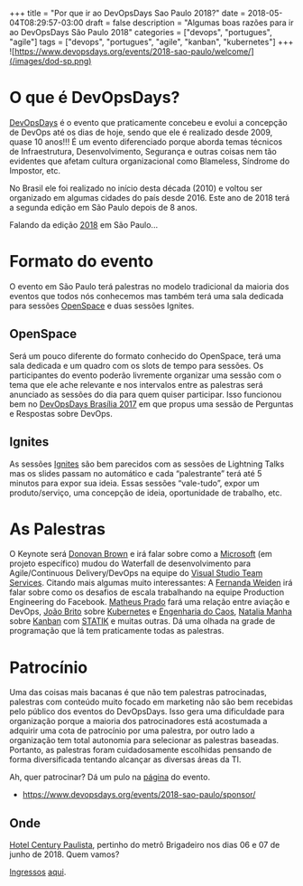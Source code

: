 +++
title = "Por que ir ao DevOpsDays Sao Paulo 2018?"
date = 2018-05-04T08:29:57-03:00
draft = false
description = "Algumas boas razões para ir ao DevOpsDays São Paulo 2018"
categories = ["devops", "portugues", "agile"]
tags = ["devops", "portugues", "agile", "kanban", "kubernetes"]
+++
![https://www.devopsdays.org/events/2018-sao-paulo/welcome/](/images/dod-sp.png)

# O que é DevOpsDays?

[DevOpsDays](https://www.devopsdays.org) é o evento que praticamente concebeu e evolui a concepção de DevOps até os dias de hoje, sendo que ele é realizado desde 2009, quase 10 anos!!! É um evento diferenciado porque aborda temas técnicos de Infraestrutura, Desenvolvimento, Segurança e outras coisas nem tão evidentes que afetam cultura organizacional como Blameless, Síndrome do Impostor, etc. 

No Brasil ele foi realizado no início desta década (2010) e voltou ser organizado em algumas cidades do país desde 2016. Este ano de 2018 terá a segunda edição em São Paulo depois de 8 anos.

Falando da edição [2018](https://www.devopsdays.org/events/2018-sao-paulo/welcome/) em São Paulo...

# Formato do evento

O evento em São Paulo terá palestras no modelo tradicional da maioria dos eventos que todos nós conhecemos mas também terá uma sala dedicada para sessões [OpenSpace](https://www.devopsdays.org/open-space-format/) e duas sessões Ignites. 

## OpenSpace

Será um pouco diferente do formato conhecido do OpenSpace, terá uma sala dedicada e um quadro com os slots de tempo para sessões. Os participantes do evento poderão livremente organizar uma sessão com o tema que ele ache relevante e nos intervalos entre as palestras será anunciado as sessões do dia para quem quiser participar. Isso funcionou bem no [DevOpsDays Brasília 2017](https://www.devopsdays.org/events/2017-brasilia/welcome/) em que propus uma sessão de Perguntas e Respostas sobre DevOps. 

## Ignites

As sessões [Ignites](https://www.devopsdays.org/ignite-talks-format/) são bem parecidos com as sessões de Lightning Talks mas os slides passam no automático e cada “palestrante” terá até 5 minutos para expor sua ideia. Essas sessões “vale-tudo”, expor um produto/serviço, uma concepção de ideia, oportunidade de trabalho, etc.

# As Palestras

O Keynote será [Donovan Brown](https://twitter.com/donovanbrown) e irá falar sobre como a [Microsoft](https://twitter.com/donovanbrown) (em projeto específico) mudou do Waterfall de desenvolvimento para Agile/Continuous Delivery/DevOps na equipe do [Visual Studio Team Services](https://www.visualstudio.com/team-services/). Citando mais algumas muito interessantes: A [Fernanda Weiden](https://twitter.com/nandaweiden) irá falar sobre como os desafios de escala trabalhando na equipe Production Engineering do Facebook. [Matheus Prado](https://twitter.com/mateusprado) fará uma relação entre aviação e DevOps, [João Brito](https://twitter.com/juniorjbn) sobre [Kubernetes](https://kubernetes.io/) e [Engenharia do Caos](https://principlesofchaos.org/), [Natalia Manha](https://twitter.com/nataliamanha) sobre [Kanban](https://en.wikipedia.org/wiki/Kanban) com [STATIK](https://scrumandkanban.co.uk/statik/) e muitas outras.  Dá uma olhada na grade de programação que lá tem praticamente todas as palestras. 

# Patrocínio

Uma das coisas mais bacanas é que não tem palestras patrocinadas, palestras com conteúdo muito focado em marketing não são bem recebidas pelo público dos eventos do DevOpsDays. Isso gera uma dificuldade para organização porque a maioria dos patrocinadores está acostumada a adquirir uma cota de patrocínio por uma palestra, por outro lado a organização tem total autonomia para selecionar as palestras baseadas. Portanto, as palestras foram cuidadosamente escolhidas pensando de forma diversificada tentando alcançar as diversas áreas da TI.

Ah, quer patrocinar? Dá um pulo na [página](https://www.devopsdays.org/events/2018-sao-paulo/sponsor/) do evento.

- https://www.devopsdays.org/events/2018-sao-paulo/sponsor/

## Onde

[Hotel Century Paulista](http://www.centuryflat.com.br/), pertinho do metrô Brigadeiro nos dias 06 e 07 de junho de 2018. Quem vamos?

[Ingressos](https://www.eventbrite.com.br/e/devopsdays-sp-2018-tickets-42971706531) [aqui](https://www.eventbrite.com.br/e/devopsdays-sp-2018-tickets-42971706531). 
